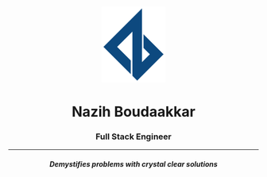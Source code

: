 <!--
**Spounka/spounka** is a ✨ _special_ ✨ repository because its `README.md` (this file) appears on your GitHub profile.

Here are some ideas to get you started:

- 🔭 I’m currently working on ...
- 🌱 I’m currently learning ...
- 👯 I’m looking to collaborate on ...
- 🤔 I’m looking for help with ...
- 💬 Ask me about ...
- 📫 How to reach me: ...
- 😄 Pronouns: ...
- ⚡ Fun fact: ...
-->

<div align="center">

<img alt="nazih boudaakkar logo" src="./images/logo.svg" style="max-width:8rem"/>

<h1 align="center"> Nazih Boudaakkar </h1>
<h3 align="center"> Full Stack Engineer </h3>

<hr >

<h5 align="center"> Demystifies problems with crystal clear solutions </h5>

<img src="" />

</div>